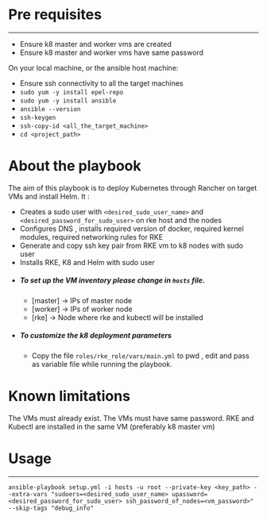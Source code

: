 # Pre requisites 
-------------------------
 
* Ensure k8 master and worker vms are created 
* Ensure k8 master and worker vms have same password

On your local machine, or the ansible host machine:
* Ensure ssh connectivity to all the target machines
* ```sudo yum -y install epel-repo```
* ```sudo yum -y install ansible```
* ```ansible --version```
* ```ssh-keygen``` 
* ```ssh-copy-id <all_the_target_machine>```
* ```cd <project_path>```

# About the playbook

The aim of this playbook is to deploy Kubernetes through Rancher on target VMs and install Helm. It :
- Creates a sudo user with ```<desired_sudo_user_name>``` and ```<desired_password_for_sudo_user>``` on rke host and the nodes 
- Configures DNS , installs required version of docker, required kernel modules, required networking rules for RKE 
- Generate and copy ssh key pair from RKE vm to k8 nodes with sudo user
- Installs RKE, K8 and Helm with sudo user  

* ##### To set up the VM inventory please change in ```hosts``` file. 
    - [master] -> IPs of master node
    - [worker] -> IPs of worker node
    - [rke] -> Node where rke and kubectl will be installed

* ##### To customize the k8 deployment parameters 
    - Copy the file ```roles/rke_role/vars/main.yml``` to pwd , edit and pass as variable file while running the playbook.


# Known limitations

The VMs must already exist.
The VMs must have same password.
RKE and Kubectl are installed in the same VM (preferably k8 master vm)


# Usage
-------------------------

```
ansible-playbook setup.yml -i hosts -u root --private-key <key_path> --extra-vars "sudoers=<desired_sudo_user_name> upassword=<desired_password_for_sudo_user> ssh_password_of_nodes=<vm_password>" 
--skip-tags "debug_info"
``` 